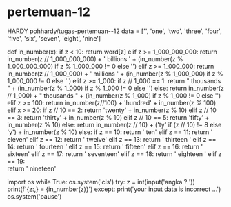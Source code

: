 # pertemuan-12
HARDY
pohhardy/tugas-pertemuan--12
data = ['', 'one', 'two', 'three', 'four', 'five', 'six', 'seven', 'eight', 'nine']

def in_number(x):
    if z < 10:
        return word[z]
    elif z >= 1_000_000_000:
        return in_number(z // 1_000_000_000) + ' billions ' + (in_number(z % 1_000_000_000) if z % 1_000_000 != 0 else '')
    elif z >= 1_000_000:
        return in_number(z // 1_000_000) + ' millions ' + (in_number(z % 1_000_000) if z % 1_000_000 != 0 else '')
    elif z >= 1_000:
        if z // 1_000 == 1:
            return " thousands " + (in_number(z % 1_000) if z % 1_000 != 0 else '')
        else:
            return in_number(z // 1_000) + " thousands " + (in_number(z % 1_000) if z % 1_000 != 0 else '')
    elif z >= 100:
        return in_number(z//100) + 'hundred' + in_number(z % 100)
    elif x >= 20:
        if z // 10 == 2:
            return 'twenty' + in_number(z % 10)
        elif z // 10 == 3:
            return 'thirty' + in_number(z % 10)
        elif z // 10 == 5:
            return 'fifty' + in_number(z % 10)
        else:
            return in_number(z // 10) + ('ty' if (z // 10) != 8 else 'y') + in_number(z % 10)
    else:
        if z == 10:
            return ' ten'
        elif z == 11:
            return ' eleven'
        elif z == 12:
            return ' twelve'
        elif z == 13:
            return ' thirteen '
        elif z == 14:
            return ' fourteen '
        elif z == 15:
            return ' fifteen'
        elif z == 16:
            return ' sixteen'
        elif z == 17:
            return ' seventeen'
        elif z == 18:
            return ' eighteen '
        elif z == 19:        
            return ' nineteen'

import os
while True:
    os.system('cls')
    try:
        z = int(input('angka ? '))
        print(f'{z:,} = {in_number(z)}')
    except:
        print('your input data is incorrect ...')
    os.system('pause')
